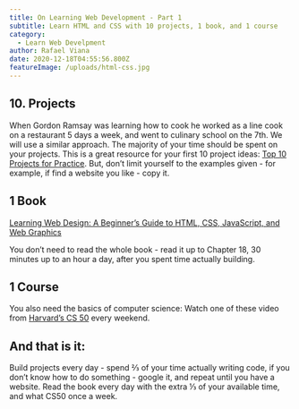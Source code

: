 ```yaml
---
title: On Learning Web Development - Part 1
subtitle: Learn HTML and CSS with 10 projects, 1 book, and 1 course 
category:
  - Learn Web Develpment
author: Rafael Viana
date: 2020-12-18T04:55:56.800Z
featureImage: /uploads/html-css.jpg
---
```

## 10. Projects
When Gordon Ramsay was learning how to cook he worked as a line cook on a restaurant 5 days a week, and went to culinary school on the 7th.
We will use a similar approach.
The majority of your time should be spent on your projects. 
This is a great resource for your first 10 project ideas:
[Top 10 Projects for Practice](https://www.geeksforgeeks.org/top-10-projects-for-beginners-to-practice-html-and-css-skills/).
But, don’t limit yourself to the examples given - for example, if find a website you like - copy it.

## 1 Book

[Learning Web Design: A Beginner’s Guide to HTML, CSS, JavaScript, and Web Graphics](https://www.amazon.com/Learning-Web-Design-Beginners-JavaScript/dp/1491960205/ref=as_li_ss_tl?dchild=1&keywords=jennifer+robbins+html&qid=1592572936&s=books&sr=1-1&linkCode=sl1&tag=csstricks-20&linkId=6010469f2458957ccbe405b0a389e373&language=en_US)

You don’t need to read the whole book - read it up to Chapter 18, 30 minutes up to an hour a day, after you spent time actually building.

## 1 Course 

You also need the basics of computer science:
Watch one of these video from
[Harvard’s CS 50](https://cs50.harvard.edu/college/2020/fall/) every weekend.


## And that is it:
Build projects every day - spend ⅔ of your time actually writing code, if you don’t know how to do something - google it, and repeat until you have a website.
Read the book every day with the extra ⅓ of your available time, and what CS50 once a week.

 







